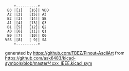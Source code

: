 

	    +----------+
	 B3 |[1]   [16]| VDD
	 A2 |[2]   [15]| A3
	 B2 |[3]   [14]| SB
	 A1 |[4]   [13]| Q3
	 B1 |[5]   [12]| Q2
	 A0 |[6]   [11]| Q1
	 B0 |[7]   [10]| Q0
	VSS |[8]   [ 9]| SA
	    +----------+


generated by https://github.com/FBEZ/Pinout-AsciiArt from https://github.com/ask6483/kicad-symbols/blob/master/4xxx_IEEE.kicad_sym
